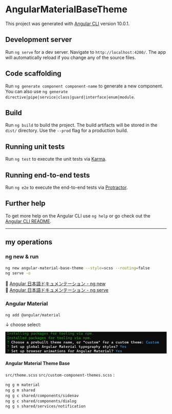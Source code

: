 # AngularMaterialBaseTheme

This project was generated with [Angular CLI](https://github.com/angular/angular-cli) version 10.0.1.

## Development server

Run `ng serve` for a dev server. Navigate to `http://localhost:4200/`. The app will automatically reload if you change any of the source files.

## Code scaffolding

Run `ng generate component component-name` to generate a new component. You can also use `ng generate directive|pipe|service|class|guard|interface|enum|module`.

## Build

Run `ng build` to build the project. The build artifacts will be stored in the `dist/` directory. Use the `--prod` flag for a production build.

## Running unit tests

Run `ng test` to execute the unit tests via [Karma](https://karma-runner.github.io).

## Running end-to-end tests

Run `ng e2e` to execute the end-to-end tests via [Protractor](http://www.protractortest.org/).

## Further help

To get more help on the Angular CLI use `ng help` or go check out the [Angular CLI README](https://github.com/angular/angular-cli/blob/master/README.md).


---

## my operations

### ng new & run

```bash
ng new angular-material-base-theme --style=scss --routing=false
ng serve -o
```

:link: [Angular 日本語ドキュメンテーション - ng new](https://angular.jp/cli/new)  
:link: [Angular 日本語ドキュメンテーション - ng serve](https://angular.jp/cli/serve)  

### Angular Material

```bash
ng add @angular/material
```

↓ choose select:  

![ng-add-material, choose select](ng-add-material-choose.png)  


#### Angular Material Theme Base

``src/theme.scss``
``src/custom-component-themes.scss`` :  

```bash
ng g m material
ng g m shared
ng g c shared/components/sidenav
ng g c shared/components/dialog
ng g s shared/services/notification
```





